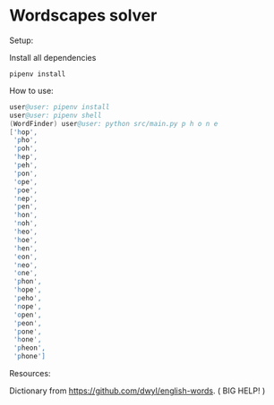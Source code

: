 # Wordscapes solver

Setup:

Install all dependencies
```
pipenv install
```

How to use:

```s
user@user: pipenv install
user@user: pipenv shell
(WordFinder) user@user: python src/main.py p h o n e
['hop',
 'pho',
 'poh',
 'hep',
 'peh',
 'pon',
 'ope',
 'poe',
 'nep',
 'pen',
 'hon',
 'noh',
 'heo',
 'hoe',
 'hen',
 'eon',
 'neo',
 'one',
 'phon',
 'hope',
 'peho',
 'nope',
 'open',
 'peon',
 'pone',
 'hone',
 'pheon',
 'phone']

```


Resources:

Dictionary from https://github.com/dwyl/english-words. ( BIG HELP! )